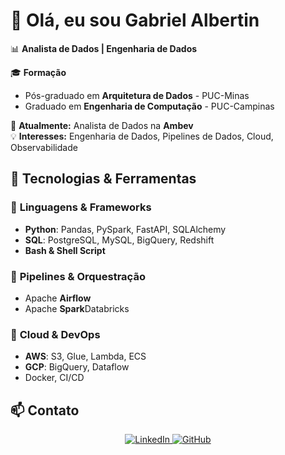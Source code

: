 # 👋 Olá, eu sou Gabriel Albertin  

📊 **Analista de Dados | Engenharia de Dados**  

🎓 **Formação**  
- Pós-graduado em **Arquitetura de Dados** - PUC-Minas  
- Graduado em **Engenharia de Computação** - PUC-Campinas  

💼 **Atualmente:** Analista de Dados na **Ambev**  
💡 **Interesses:** Engenharia de Dados, Pipelines de Dados, Cloud, Observabilidade  

## 🚀 Tecnologias & Ferramentas  

### 🔹 **Linguagens & Frameworks**  
- **Python**: Pandas, PySpark, FastAPI, SQLAlchemy  
- **SQL**: PostgreSQL, MySQL, BigQuery, Redshift  
- **Bash & Shell Script**  

### 🔹 **Pipelines & Orquestração**  
- Apache **Airflow**
- Apache **Spark**Databricks  

### 🔹 **Cloud & DevOps**  
- **AWS**: S3, Glue, Lambda, ECS  
- **GCP**: BigQuery, Dataflow  
- Docker, CI/CD  

## 📫 Contato  

<p align="center">
  <a href="https://www.linkedin.com/in/seu-perfil/">
    <img src="https://img.shields.io/badge/LinkedIn-GabrielAlbertin-blue?logo=linkedin" alt="LinkedIn">
  </a>
  <a href="https://github.com/seu-usuario">
    <img src="https://img.shields.io/badge/GitHub-GabrielAlbertin-black?logo=github" alt="GitHub">
  </a>
</p>


